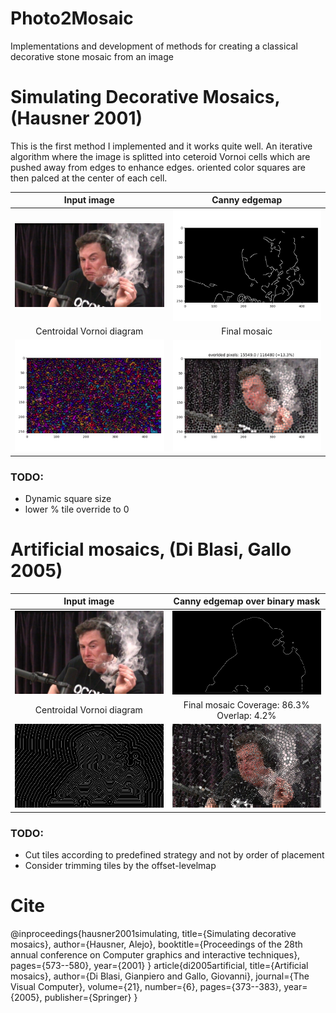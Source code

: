 # Photo2Mosaic
Implementations and development of methods for creating a classical decorative stone mosaic from an image

# Simulating Decorative Mosaics, (Hausner 2001)
This is the first method I implemented and it works quite well.
An iterative algorithm where the image is splitted into ceteroid Vornoi cells which are pushed away from edges to 
enhance edges. oriented color squares are then palced at the center of each cell.

Input image             |  Canny edgemap
:----------------------:|:----------------:
<img src="images/Elon.jpg" width="300"/> | <img src="readme_images/Hausner2001/EdgeMap.png" width="300"/> 
Centroidal Vornoi diagram  |  Final mosaic
<img src="readme_images/Hausner2001/Vornoi_diagram_19.png" width="300"/> | <img src="readme_images/Hausner2001/Mosaic_19.png" width="300"/> 


### TODO:
- Dynamic square size
- lower % tile override to 0

# Artificial mosaics, (Di Blasi, Gallo 2005)
Input image             |  Canny edgemap over binary mask
:----------------------:|:----------------:
<img src="images/Elon.jpg" width="300"/> | <img src="readme_images/Diblasi2005/EdgeMap.png" width="300"/> 
Centroidal Vornoi diagram  |  Final mosaic Coverage: 86.3% Overlap: 4.2%
<img src="readme_images/Diblasi2005/Level_matrix.png" width="300"/> | <img src="readme_images/Diblasi2005/FinalMosaic.png" width="300"/> 

### TODO:
- Cut tiles according to predefined strategy and not by order of placement
- Consider trimming tiles by the offset-levelmap

# Cite
@inproceedings{hausner2001simulating,
  title={Simulating decorative mosaics},
  author={Hausner, Alejo},
  booktitle={Proceedings of the 28th annual conference on Computer graphics and interactive techniques},
  pages={573--580},
  year={2001}
}
article{di2005artificial,
  title={Artificial mosaics},
  author={Di Blasi, Gianpiero and Gallo, Giovanni},
  journal={The Visual Computer},
  volume={21},
  number={6},
  pages={373--383},
  year={2005},
  publisher={Springer}
}
